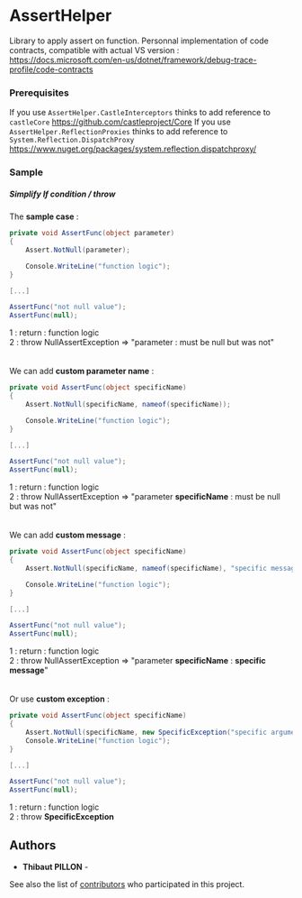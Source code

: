  # AssertHelper

Library to apply assert on function. 
Personnal implementation of code contracts, compatible with actual VS version : 
https://docs.microsoft.com/en-us/dotnet/framework/debug-trace-profile/code-contracts


### Prerequisites

If you use `AssertHelper.CastleInterceptors` thinks to add reference to `castleCore` https://github.com/castleproject/Core
If you use `AssertHelper.ReflectionProxies` thinks to add reference to `System.Reflection.DispatchProxy` https://www.nuget.org/packages/system.reflection.dispatchproxy/

### Sample

##### Simplify If condition / throw

The **sample case** :
```csharp
private void AssertFunc(object parameter)
{
    Assert.NotNull(parameter);

    Console.WriteLine("function logic");
}

[...]

AssertFunc("not null value");
AssertFunc(null);
```

1 : return : function logic    
2 : throw  NullAssertException => "parameter  : must be null but was not"
\
\
\
We can add **custom parameter name** :
```csharp
private void AssertFunc(object specificName)
{
    Assert.NotNull(specificName, nameof(specificName));

    Console.WriteLine("function logic");
}

[...]

AssertFunc("not null value");
AssertFunc(null);
```
1 : return : function logic   
2 : throw  NullAssertException => "parameter **specificName** : must be null but was not"
\
\
\
We can add **custom message** :
```csharp
private void AssertFunc(object specificName)
{
    Assert.NotNull(specificName, nameof(specificName), "specific message");

    Console.WriteLine("function logic");
}

[...]

AssertFunc("not null value");
AssertFunc(null);
```
1 : return : function logic    
2 : throw  NullAssertException => "parameter **specificName** : **specific message**"
\
\
\
Or use **custom exception** :
```csharp
private void AssertFunc(object specificName)
{
    Assert.NotNull(specificName, new SpecificException("specific arguments"));
    Console.WriteLine("function logic");
}

[...]

AssertFunc("not null value");
AssertFunc(null);
```

1 : return : function logic    
2 : throw **SpecificException**


## Authors

* **Thibaut PILLON** - 

See also the list of [contributors](https://github.com/your/project/contributors) who participated in this project.

